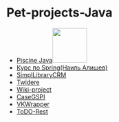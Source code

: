 # Pet-projects-Java
<ul>
  <li><a href="https://github.com/ncallie/42Project-PiscineJava">Piscine Java</a><img src="https://badge42.vercel.app/api/v2/cl35y53oe019509l7wzmgfla8/project/2562582" width="80"/> </li>
    <li><a href="https://github.com/ncallie/alishev">Курс по Spring(Наиль Алишев)</a></li>
    <li><a href="https://github.com/ncallie/SimplLibraryCRM">SimplLibraryCRM</a></li>
    <li><a href="https://github.com/ncallie/Twidere">Twidere</a></li>
    <li><a href="https://github.com/ncallie/wiki-project">Wiki-project</a></li>
    <li><a href="https://github.com/ncallie/CaseGSPI">CaseGSPI</a></li>
    <li><a href="https://github.com/ncallie/JavaCase">VKWrapper</a></li>
    <li><a href="https://github.com/ncallie/ToDo-Application">ToDO-Rest</a></li>
</ul>
